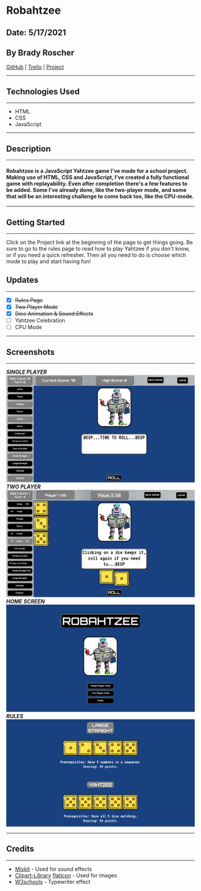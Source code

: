 # Robahtzee
## Date: 5/17/2021
## By Brady Roscher
[GitHub](https://github.com/bradyroscher) | [Trello](https://trello.com/b/58WFAnj2/yahtzee) | [Project](https://robahtzee.surge.sh)
___
## Technologies Used
___
* HTML
* CSS
* JavaScript
___
## Description
___
#### Robahtzee is a JavaScript Yahtzee game I've made for a school project. Making use of HTML, CSS and JavaScript, I've created a fully functional game with replayability. Even after completion there's a few features to be added. Some I've already done, like the two-player mode, and some that will be an interesting challenge to come back too, like the CPU-mode.
___
## Getting Started
___
Click on the Project link at the beginning of the page to get things going. Be sure to go to the rules page to read how to play Yahtzee if you don't know, or if you need a quick refresher. Then all you need to do is choose which mode to play and start having fun!
## Updates
___
- [x] ~~Rules Page~~
- [x] ~~Two Player Mode~~
- [x] ~~Dice Animation & Sound Effects~~
- [ ] Yahtzee Celebration
- [ ] CPU Mode
___
## Screenshots
___
***SINGLE PLAYER*** 
![Image](single-player-ss.png)
***TWO PLAYER***
![Image](two-player-ss.png)
***HOME SCREEN***
![Image](home-screen-ss.png)
***RULES***
![Image](rules-ss.png)
___
## Credits
___
* [Mixkit](https://mixkit.co/free-sound-effects/) - Used for sound effects
* [Clipart-Library](http://clipart-library.com/) [flaticon](https://www.flaticon.com/) - Used for images
* [W3schools](w3schools.com/howto/howto_js_typewriter.asp) - Typewriter effect